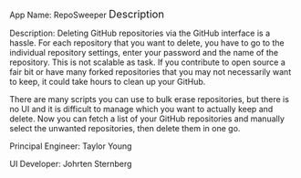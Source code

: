 App Name:
 RepoSweeper
<font size="+1">Description</font>

Description:
 Deleting GitHub repositories via the GitHub interface is a hassle. For each repository that you want to delete, you have to go to the individual repository settings, enter your password and the name of the repository. This is not scalable as task. If you contribute to open source a fair bit or have many forked repositories that you may not necessarily want to keep, it could take hours to clean up your GitHub.

 There are many scripts you can use to bulk erase repositories, but there is no UI and it is difficult to manage which you want to actually keep and delete.  Now you can fetch a list of your GitHub repositories and manually select the unwanted repositories, then delete them in one go.

Principal Engineer:
 Taylor Young

UI Developer:
 Johrten Sternberg
